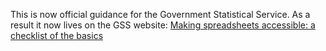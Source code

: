This is now official guidance for the Government Statistical Service. As a result it now lives on the GSS website: [Making spreadsheets accessible: a checklist of the basics](https://gss.civilservice.gov.uk/policy-store/making-spreadsheets-accessible-a-brief-checklist-of-the-basics/)

